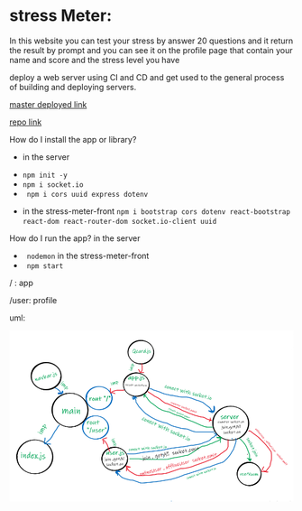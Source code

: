 # stress Meter:

In this website you can test your stress by answer 20 questions and it return the result by prompt and you can see it on the profile page that contain your name and score and the stress level you have   

deploy a web server using CI and CD and get used to the general process of building and deploying servers.

[master deployed link ](https://rulaalqasem-server-deploy-prod.herokuapp.com/)

[repo link](https://github.com/RulaAlqasem/server-deployment-practice)

How do I install the app or library?

- in the server

* `npm init -y`
* `npm i socket.io`
* ` npm i cors uuid express dotenv`

- in the stress-meter-front
  `npm i bootstrap cors dotenv react-bootstrap react-dom react-router-dom socket.io-client uuid`

How do I run the app?
in the server

- ` nodemon`
  in the stress-meter-front
- ` npm start`

/ : app

/user: profile

uml:

![..](./stressMetterUml.png)
